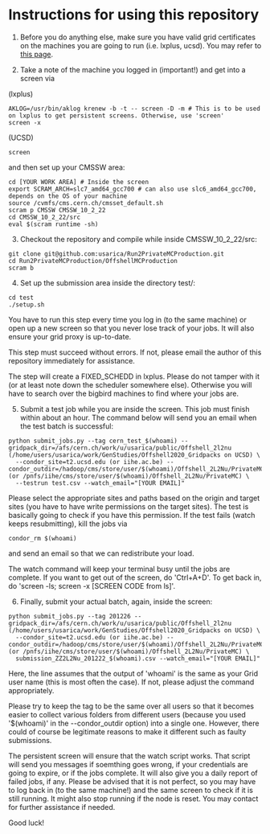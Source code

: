 # Instructions for using this repository

1. Before you do anything else, make sure you have valid grid certificates on the machines you are going to run (i.e. lxplus, ucsd). You may refer to [this page](https://twiki.cern.ch/twiki/bin/view/CMSPublic/WorkBookStartingGrid).

2. Take a note of the machine you logged in (important!) and get into a screen via

(lxplus)

```
AKLOG=/usr/bin/aklog krenew -b -t -- screen -D -m # This is to be used on lxplus to get persistent screens. Otherwise, use 'screen'
screen -x
```

(UCSD)

```
screen
```

and then set up your CMSSW area:
```
cd [YOUR WORK AREA] # Inside the screen
export SCRAM_ARCH=slc7_amd64_gcc700 # can also use slc6_amd64_gcc700, depends on the OS of your machine
source /cvmfs/cms.cern.ch/cmsset_default.sh
scram p CMSSW CMSSW_10_2_22
cd CMSSW_10_2_22/src
eval $(scram runtime -sh)
```

3. Checkout the repository and compile while inside CMSSW_10_2_22/src:

```
git clone git@github.com:usarica/Run2PrivateMCProduction.git
cd Run2PrivateMCProduction/OffshellMCProduction
scram b
```

4. Set up the submission area inside the directory test/:

```
cd test
./setup.sh
```

You have to run this step every time you log in (to the same machine) or open up a new screen so that you never lose track of your jobs. It will also ensure your grid proxy is up-to-date.

This step must succeed without errors. If not, please email the author of this repository immediately for assistance.

The step will create a FIXED_SCHEDD in lxplus. Please do not tamper with it (or at least note down the scheduler somewhere else).
Otherwise you will have to search over the bigbird machines to find where your jobs are.

5. Submit a test job while you are inside the screen. This job must finish within about an hour. The command below will send you an email when the test batch is successful:

```
python submit_jobs.py --tag cern_test_$(whoami) --gridpack_dir=/afs/cern.ch/work/u/usarica/public/Offshell_2l2nu (/home/users/usarica/work/GenStudies/Offshell2020_Gridpacks on UCSD) \
  --condor_site=t2.ucsd.edu (or iihe.ac.be) --condor_outdir=/hadoop/cms/store/user/$(whoami)/Offshell_2L2Nu/PrivateMC (or /pnfs/iihe/cms/store/user/$(whoami)/Offshell_2L2Nu/PrivateMC) \
  --testrun test.csv --watch_email="[YOUR EMAIL]"
```

Please select the appropriate sites and paths based on the origin and target sites (you have to have write permissions on the target sites). The test is basically going to check if you have this permission.
If the test fails (watch keeps resubmitting), kill the jobs via

```
condor_rm $(whoami)
```

and send an email so that we can redistribute your load.

The watch command will keep your terminal busy until the jobs are complete. If you want to get out of the screen, do 'Ctrl+A+D'. To get back in, do 'screen -ls; screen -x [SCREEN CODE from ls]'.


6. Finally, submit your actual batch, again, inside the screen:

```
python submit_jobs.py --tag 201226 --gridpack_dir=/afs/cern.ch/work/u/usarica/public/Offshell_2l2nu (/home/users/usarica/work/GenStudies/Offshell2020_Gridpacks on UCSD) \
  --condor_site=t2.ucsd.edu (or iihe.ac.be) --condor_outdir=/hadoop/cms/store/user/$(whoami)/Offshell_2L2Nu/PrivateMC (or /pnfs/iihe/cms/store/user/$(whoami)/Offshell_2L2Nu/PrivateMC) \
  submission_ZZ2L2Nu_201222_$(whoami).csv --watch_email="[YOUR EMAIL]"
```

Here, the line assumes that the output of 'whoami' is the same as your Grid user name (this is most often the case). If not, please adjust the command appropriately.

Please try to keep the tag to be the same over all users so that it becomes easier to collect various folders from different users (because you used '$(whoami)' in the --condor_outdir option) into a single one.
However, there could of course be legitimate reasons to make it different such as faulty submissions.

The persistent screen will ensure that the watch script works. That script will send you messages if soemthing goes wrong, if your credentials are going to expire, or if the jobs complete.
It will also give you a daily report of failed jobs, if any. Please be advised that it is not perfect, so you may have to log back in (to the same machine!) and the same screen to check if it is still running.
It might also stop running if the node is reset.
You may contact for further assistance if needed.

Good luck!
